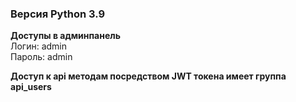 ### Версия Python 3.9

**Доступы в админпанель**<br>
Логин: admin <br>
Пароль: admin <br>

**Доступ к api методам посредством JWT токена имеет группа api_users**